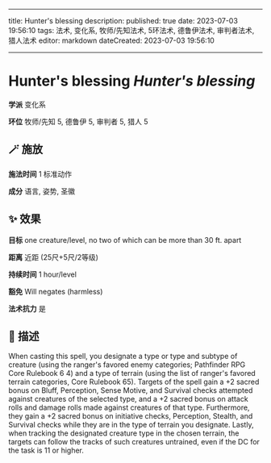 
---
title: Hunter's blessing
description: 
published: true
date: 2023-07-03 19:56:10
tags: 法术, 变化系, 牧师/先知法术, 5环法术, 德鲁伊法术, 审判者法术, 猎人法术
editor: markdown
dateCreated: 2023-07-03 19:56:10

---

# **Hunter's blessing** *Hunter's blessing*

**学派** 变化系 

**环位** 牧师/先知 5, 德鲁伊 5, 审判者 5, 猎人 5

## 🪄 施放

**施法时间** 1 标准动作

**成分** 语言, 姿势, 圣徽

## ✨ 效果 

**目标** one creature/level, no two of which can be more than 30 ft. apart 

**距离** 近距 (25尺+5尺/2等级)  

**持续时间** 1 hour/level 

**豁免** Will negates (harmless)

**法术抗力** 是

## 📖 描述

When casting this spell, you designate a type or type and subtype of creature (using the ranger's favored enemy categories; Pathfinder RPG Core Rulebook 6 4) and a type of terrain (using the list of ranger's favored terrain categories, Core Rulebook 65). Targets of the spell gain a +2 sacred bonus on Bluff, Perception, Sense Motive, and Survival checks attempted against creatures of the selected type, and a +2 sacred bonus on attack rolls and damage rolls made against creatures of that type. Furthermore, they gain a +2 sacred bonus on initiative checks, Perception, Stealth, and Survival checks while they are in the type of terrain you designate. Lastly, when tracking the designated creature type in the chosen terrain, the targets can follow the tracks of such creatures untrained, even if the DC for the task is 11 or higher.
    